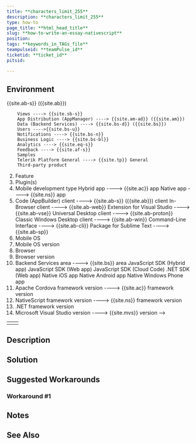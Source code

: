 ```yaml
---
title: **characters_limit_255**
description: **characters_limit_255**
type: how-to
page_title: **html_head_title**
slug: **how-to-write-an-essay-nativescript**
position:
tags: **keywords_in_TAGs_file**
teampulseid: **teamPulse_id**
ticketid: **ticket_id**
pitsid:

---
```

## Environment
<!-- **Mandatory** -->
<!--

1. Service
		Code (AppBuilder) ----> {{site.ab-s}} ({{site.ab}})
		Views ----> {{site.sb-s}}
		App Distribution (AppManager) ----> {{site.am-ad}} ({{site.am}})
		Data (Backend Services) ----> {{site.bs-d}} ({{site.bs}})
		Users ---->{{site.bs-u}}
		Notifications ----> {{site.bs-n}}
		Business Logic ----> {{site.bs-bl}}
		Analytics ----> {{site.eq-s}}
		Feedback ----> {{site.af-s}}
		Samples
		Telerik Platform General ----> {{site.tp}} General
		Third-party product
2. Feature
3. Plugin(s)
4. Mobile development type
        Hybrid app ----> {{site.ac}} app
        Native app ----> {{site.ns}} app
5. Code (AppBuilder) client ----> {{site.ab-s}} ({{site.ab}}) client
        In-Browser client ----> {{site.ab-web}}
        Extension for Visual Studio ----> {{site.ab-vse}}
        Universal Desktop client ----> {{site.ab-proton}}
        Classic Windows Desktop client ----> {{site.ab-win}}
        Command-Line Interface ----> {{site.ab-cli}}
        Package for Sublime Text ----> {{site.ab-sp}}
6. Mobile OS
7. Mobile OS version
8. Browser
9. Browser version
10. Backend Services area ----> {{site.bs}} area
        JavaScript SDK (Hybrid app)
        JavaScript SDK (Web app)
        JavaScript SDK (Cloud Code)
        .NET SDK (Web app)
        Native iOS app
        Native Android app
        Native Windows Phone app
11. Apache Cordova framework version ----> {{site.ac}} framework version
12. NativeScript framework version ----> {{site.ns}} framework version
13. .NET framework version
14. Microsoft Visual Studio version ----> {{site.mvs}} version
-->

<table>
  <tr>
    <td>	</td>
    <td>	</td>
  </tr>
</table>

## Description
<!-- **Mandatory** -->

## Solution
<!-- **Mandatory** -->

## Suggested Workarounds
<!-- Optional -->

### Workaround #1
<!-- Optional -->

## Notes
<!-- Optional -->

## See Also
<!-- Optional -->
